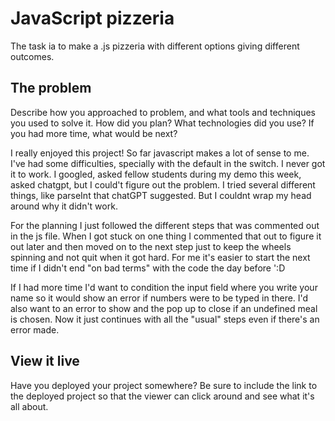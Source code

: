 # JavaScript pizzeria

The task ia to make a .js pizzeria with different options giving different outcomes.

## The problem

Describe how you approached to problem, and what tools and techniques you used to solve it. How did you plan? What technologies did you use? If you had more time, what would be next?

I really enjoyed this project! So far javascript makes a lot of sense to me. I've had some difficulties, specially with the default in the switch. I never got it to work. I googled, asked fellow students during my demo this week, asked chatgpt, but I could't figure out the problem. I tried several different things, like parseInt that chatGPT suggested. But I couldnt wrap my head around why it didn't work. 

For the planning I just followed the different steps that was commented out in the js file. When I got stuck on one thing I commented that out to figure it out later and then moved on to the next step just to keep the wheels spinning and not quit when it got hard. For me it's easier to start the next time if I didn't end "on bad terms" with the code the day before ':D

If I had more time I'd want to condition the input field where you write your name so it would show an error if numbers were to be typed in there. 
I'd also want to an error to show and the pop up to close if an undefined meal is chosen. Now it just continues with all the "usual" steps even if there's an error made. 

## View it live

Have you deployed your project somewhere? Be sure to include the link to the deployed project so that the viewer can click around and see what it's all about.
